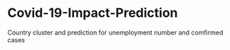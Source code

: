 # Covid-19-Impact-Prediction
Country cluster and prediction for unemployment number and comfirmed cases
